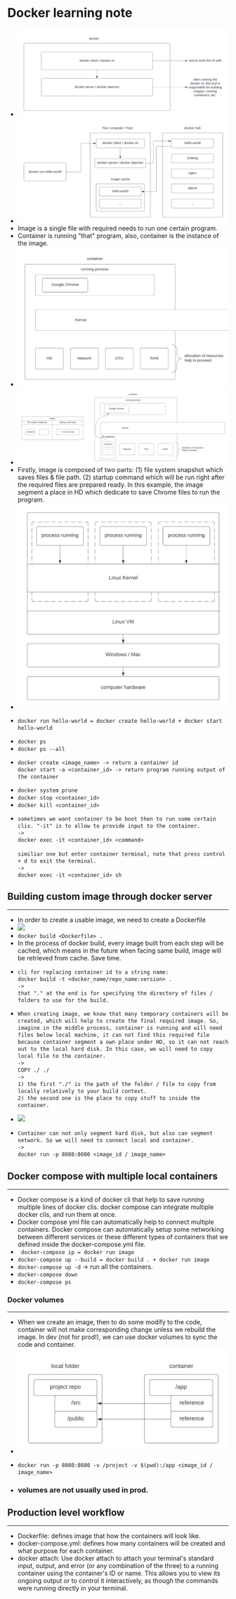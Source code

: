# Docker learning note

- <img src="https://raw.githubusercontent.com/liulanze/cs-notes/main/notes/pics/docker1.png">
- <img src="https://raw.githubusercontent.com/liulanze/cs-notes/main/notes/pics/docker2.png">
- Image is a single file with required needs to run one certain program.
- Container is running "that" program, also, container is the instance of the image.
- <img src="https://raw.githubusercontent.com/liulanze/cs-notes/main/notes/pics/docker3.png">
- <img src="https://raw.githubusercontent.com/liulanze/cs-notes/main/notes/pics/docker4.png">
- Firstly, image is composed of two parts: (1) file system snapshot which saves files & file path. (2) startup command which will be run right after the required files are prepared ready. In this example, the image segment a place in HD which dedicate to save Chrome files to run the program.
- <img src="https://raw.githubusercontent.com/liulanze/cs-notes/main/notes/pics/docker5.png">
- ```
  docker run hello-world = docker create hello-world + docker start hello-world
  ```
- ``` docker ps ```
- ``` docker ps --all ```
- ```
  docker create <image_name> -> return a container id
  docker start -a <container_id> -> return program running output of the container
  ```
- ``` docker system prune ```
- ``` docker stop <container_id> ```
- ``` docker kill <container_id> ```
- ```
  sometimes we want container to be boot then to run some certain clis. "-it" is to allow to provide input to the container.
  ->
  docker exec -it <container_id> <command>

  similiar one but enter container terminal, note that press control + d to exit the terminal.
  ->
  docker exec -it <container_id> sh
  ```

## Building custom image through docker server
---

- In order to create a usable image, we need to create a Dockerfile
- <img src="https://raw.githubusercontent.com/liulanze/cs-notes/main/notes/pics/docker6.png">
- ``` docker build <Dockerfile> . ```
- In the process of docker build, every image built from each step will be cached, which means in the future when facing same build, image will be retrieved from cache. Save time.
- ```
  cli for replacing container id to a string name: 
  docker build -t <docker_name/repo_name:version> .
  ->
  that "." at the end is for specifying the directory of files / folders to use for the build.
  ```
- ```
  When creating image, we know that many temporary containers will be created, which will help to create the final required image. So, imagine in the middle process, container is running and will need files below local machine, it can not find this required file because container segment a own place under HD, so it can not reach out to the local hard disk. In this case, we will need to copy local file to the container.
  ->
  COPY ./ ./
  ->
  1) the first "./" is the path of the folder / file to copy from locally relatively to your build context.
  2) the second one is the place to copy stuff to inside the container.
  ```
- <img src="https://raw.githubusercontent.com/liulanze/cs-notes/main/notes/pics/docker7.png">
- ```
  Container can not only segment hard disk, but also can segment network. So we will need to connect local and container.
  ->
  docker run -p 8080:8080 <image_id / image_name>
  ```

## Docker compose with multiple local containers
---

- Docker compose is a kind of docker cli that help to save running multiple lines of docker clis. docker compose can integrate multiple docker clis, and run them at once.
- Docker compose yml file can automatically help to connect multiple containers. Docker compose can automatically setup some networking between different services or these different types of containers that we defined inside the docker-compose.yml file.
- ``` docker-compose ip = docker run image```
- ``` docker-compose up --build = docker build . + docker run image ```
- ``` docker-compose up -d ``` -> run all the containers.
- ``` docker-compose down ```
- ``` docker-compose ps ```

### Docker volumes
---

- When we create an image, then to do some modify to the code, container will not make corresponding change unless we rebuild the image. In dev (not for prod!), we can use docker volumes to sync the code and container.
- <img src="https://raw.githubusercontent.com/liulanze/cs-notes/main/notes/pics/docker8.png">
- ```
  docker run -p 8080:8080 -v /project -v $(pwd):/app <image_id / image_name>
  ```
- ### volumes are not usually used in prod.

## Production level workflow
---

- Dockerfile: defines image that how the containers will look like.
- docker-compose.yml: defines how many containers will be created and what purpose for each container.
- docker attach: Use docker attach to attach your terminal's standard input, output, and error (or any combination of the three) to a running container using the container's ID or name. This allows you to view its ongoing output or to control it interactively, as though the commands were running directly in your terminal.